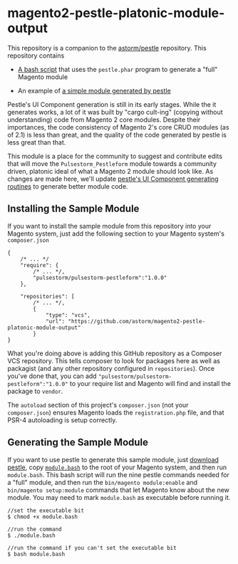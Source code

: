 # magento2-pestle-platonic-module-output

This repository is a companion to the [astorm/pestle](https://github.com/astorm/pestle) repository.  This repository contains

- [A bash script](https://github.com/astorm/magento2-pestle-platonic-module-output/blob/master/module.bash) that uses the `pestle.phar` program to generate a "full" Magento module

- An example of [a simple module generated by pestle](https://github.com/astorm/magento2-pestle-platonic-module-output/tree/master/app/code/Pulsestorm/Pestleform) 

Pestle's UI Component generation is still in its early stages.  While the it generates works, a lot of it was built by "cargo cult-ing" (copying without understanding) code from Magento 2 core modules.  Despite their importances, the code consistency of Magento 2's core CRUD modules (as of 2.1) is less than great, and the quality of the code generated by pestle is less great than that.  

This module is a place for the community to suggest and contribute edits that will move the `Pulsestorm_Pestleform` module towards a community driven, platonic ideal of what a Magento 2 module should look like.  As changes are made here, we'll update [pestle's UI Component generating routines](https://github.com/astorm/pestle) to generate better module code. 

Installing the Sample Module
--------------------------------------------------
If you want to install the sample module from this repository into your Magento system, just add the following section to your Magento system's `composer.json`

    {
        /* ... */
        "require": {
            /* ... */,
            "pulsestorm/pulsestorm-pestleform":"1.0.0"
        },

        "repositories": [
            /* ... */,
            {
                "type": "vcs",
                "url": "https://github.com/astorm/magento2-pestle-platonic-module-output"
            }
    }

What you're doing above is adding this GitHub repository as a Composer VCS repository.  This tells composer to look for packages here as well as packagist (and any other repository configured in `repositories`).  Once you've done that, you can add `"pulsestorm/pulsestorm-pestleform":"1.0.0"` to your require list and Magento will find and install the package to `vendor`.  

The `autoload` section of this project's `composer.json` (not your `composer.json`) ensures Magento loads the `registration.php` file, and that PSR-4 autoloading is setup correctly.  

Generating the Sample Module
--------------------------------------------------
If you want to use pestle to generate this sample module, just [download pestle](https://github.com/astorm/pestle), copy [`module.bash`](https://github.com/astorm/magento2-pestle-platonic-module-output/blob/master/module.bash) to the root of your Magento system, and then run `module.bash`.  This bash script will run the nine pestle commands needed for a "full" module, and then run the `bin/magento module:enable` and `bin/magento setup:module` commands that let Magento know about the new module.  You may need to mark `module.bash` as executable before running it.

    //set the executable bit
    $ chmod +x module.bash
    
    //run the command
    $ ./module.bash
    
    //run the command if you can't set the executable bit
    $ bash module.bash